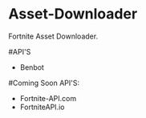 # Asset-Downloader
Fortnite Asset Downloader.

#API'S
- Benbot

#Coming Soon API'S:
- Fortnite-API.com
- FortniteAPI.io
